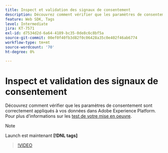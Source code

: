 ```yaml
---
title: Inspect et validation des signaux de consentement
description: Découvrez comment vérifier que les paramètres de consentement sont correctement appliqués à vos données dans Adobe Experience Platform.
feature: Web SDK, Tags
level: Intermediate
jira: KT-7571
exl-id: d7534d2d-6a64-4189-bc35-0de8c6c8bf5a
source-git-commit: 00ef0f40fb3d82f0c06428a35c0e402f46ab6774
workflow-type: tm+mt
source-wordcount: '70'
ht-degree: 0%

---
```


# Inspect et validation des signaux de consentement

Découvrez comment vérifier que les paramètres de consentement sont correctement appliqués à vos données dans Adobe Experience Platform. Pour plus d’informations sur les [test de votre mise en oeuvre](https://experienceleague.adobe.com/docs/experience-platform/landing/governance-privacy-security/consent/adobe/overview.html?lang=en#test-implementation).

>[!NOTE]
>
> Launch est maintenant **[!DNL tags]**

>[!VIDEO](https://video.tv.adobe.com/v/332696/?learn=on)
